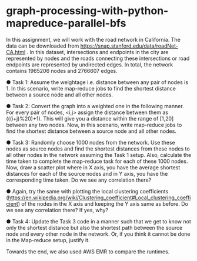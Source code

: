 # graph-processing-with-python-mapreduce-parallel-bfs

In this assignment, we will work with the road network in California. The data can be
downloaded from https://snap.stanford.edu/data/roadNet-CA.html . In this dataset,
intersections and endpoints in the city are represented by nodes and the roads
connecting these intersections or road endpoints are represented by undirected edges.
In total, the network contains 1965206 nodes and 2766607 edges.

● Task 1: Assume the weightage i.e. distance between any pair of nodes is 1.
In this scenario, write map-reduce jobs to find the shortest distance between a source
node and all other nodes.

● Task 2: Convert the graph into a weighted one in the following manner. For
every pair of nodes, <i,j> assign the distance between them as (((i+j)%20)+1). This will
give you a distance within the range of [1,20] between any two nodes. Now, in this
scenario, write map-reduce jobs to find the shortest distance between a source node
and all other nodes.

● Task 3: Randomly choose 1000 nodes from the network. Use these nodes as
source nodes and find the shortest distances from these nodes to all other nodes in the
network assuming the Task 1 setup. Also, calculate the time taken to complete the
map-reduce task for each of these 1000 nodes. Now, draw a scatter plot where in X axis,
you have the average shortest distances for each of the source nodes and in Y axis, you
have the corresponding time taken. Do we see any correlation there?

● Again, try the same with plotting the local clustering coefficients
(https://en.wikipedia.org/wiki/Clustering_coefficient#Local_clustering_coefficient) of the
nodes in the X axis and keeping the Y axis same as before. Do we see any correlation
there? If yes, why?

● Task 4: Update the Task 3 code in a manner such that we get
to know not only the shortest distance but also the shortest path between the source
node and every other node in the network. Or, if you think it cannot be done in the
Map-reduce setup, justify it.



Towards the end, we also used AWS EMR to compare the runtimes.
 
